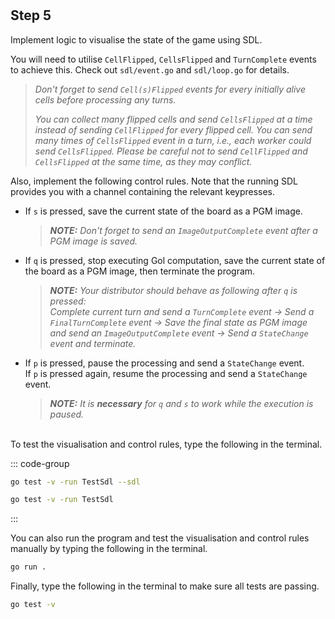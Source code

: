 <!--@include: index.md-->
#

## Step 5

Implement logic to visualise the state of the game using SDL.

You will need to utilise `CellFlipped`, `CellsFlipped` and `TurnComplete` events to achieve this.
Check out `sdl/event.go` and `sdl/loop.go` for details.

> *Don't forget to send `Cell(s)Flipped` events for every initially alive cells before processing any turns.*
>
> *You can collect many flipped cells and send `CellsFlipped` at a time instead of sending `CellFlipped` for every flipped cell.
> You can send many times of `CellsFlipped` event in a turn, i.e., each worker could send `CellsFlipped`.
> Please be careful not to send `CellFlipped` and `CellsFlipped` at the same time, as they may conflict.*

Also, implement the following control rules.
Note that the running SDL provides you with a channel containing the relevant keypresses.

- If `s` is pressed, save the current state of the board as a PGM image.
    > ***NOTE:** Don't forget to send an `ImageOutputComplete` event after a PGM image is saved.*
- If `q` is pressed, stop executing Gol computation, save the current state of the board as a PGM image, then terminate the program.
    > ***NOTE:** Your distributor should behave as following after `q` is pressed:
    > \
    > Complete current turn and send a `TurnComplete` event ->
    > Send a `FinalTurnComplete` event ->
    > Save the final state as PGM image and send an `ImageOutputComplete` event ->
    > Send a `StateChange` event and terminate.*
- If `p` is pressed, pause the processing and send a `StateChange` event.\
  If `p` is pressed again, resume the processing and send a `StateChange` event.
    > ***NOTE:**
    > It is **necessary** for `q` and `s` to work while the execution is paused.*

\
To test the visualisation and control rules, type the following in the terminal.

::: code-group

``` bash [Test with SDL window]
go test -v -run TestSdl --sdl
```

``` bash [Test without SDL window]
go test -v -run TestSdl
```

:::

You can also run the program and test the visualisation and control rules manually by typing the following in the terminal.

``` bash
go run .
```

Finally, type the following in the terminal to make sure all tests are passing.

``` bash
go test -v
```
